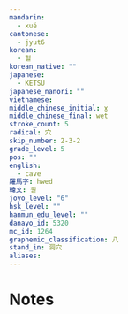 ```yaml
---
mandarin:
  - xué
cantonese:
  - jyut6
korean:
  - 혈
korean_native: ""
japanese:
  - KETSU
japanese_nanori: ""
vietnamese:
middle_chinese_initial: ɣ
middle_chinese_final: wet
stroke_count: 5
radical: 穴
skip_number: 2-3-2
grade_level: 5
pos: ""
english:
  - cave
羅馬字: hwed
韓文: 훧
joyo_level: "6"
hsk_level: ""
hanmun_edu_level: ""
danayo_id: 5320
mc_id: 1264
graphemic_classification: 八
stand_in: 洞穴
aliases:
---
```


# Notes
